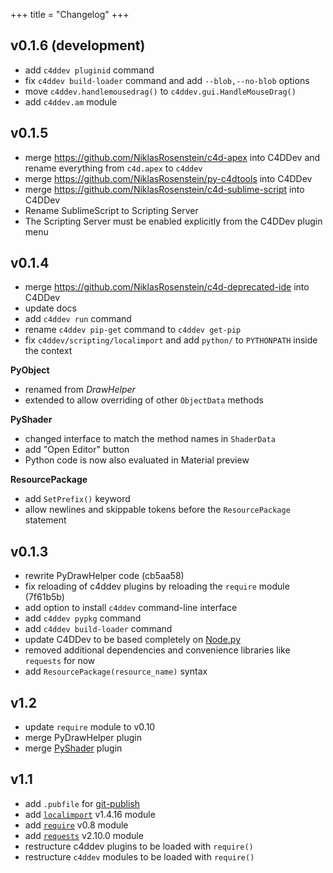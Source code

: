 +++
title = "Changelog"
+++

  [Node.py]: https://github.com/nodepy/nodepy

## v0.1.6 (development)

- add `c4ddev pluginid` command
- fix `c4ddev build-loader` command and add `--blob,--no-blob` options
- move `c4ddev.handlemousedrag()` to `c4ddev.gui.HandleMouseDrag()`
- add `c4ddev.am` module

## v0.1.5

- merge https://github.com/NiklasRosenstein/c4d-apex into C4DDev and
  rename everything from `c4d.apex` to `c4ddev`
- merge https://github.com/NiklasRosenstein/py-c4dtools into C4DDev
- merge https://github.com/NiklasRosenstein/c4d-sublime-script into C4DDev
- Rename SublimeScript to Scripting Server
- The Scripting Server must be enabled explicitly from the C4DDev plugin menu

## v0.1.4

- merge https://github.com/NiklasRosenstein/c4d-deprecated-ide into C4DDev
- update docs
- add `c4ddev run` command
- rename `c4ddev pip-get` command to `c4ddev get-pip`
- fix `c4ddev/scripting/localimport` and add `python/` to `PYTHONPATH` inside
  the context

__PyObject__

- renamed from *DrawHelper*
- extended to allow overriding of other `ObjectData` methods

__PyShader__

- changed interface to match the method names in `ShaderData`
- add "Open Editor" button
- Python code is now also evaluated in Material preview

__ResourcePackage__

- add `SetPrefix()` keyword
- allow newlines and skippable tokens before the `ResourcePackage` statement

## v0.1.3

- rewrite PyDrawHelper code (cb5aa58)
- fix reloading of c4ddev plugins by reloading the `require` module (7f61b5b)
- add option to install `c4ddev` command-line interface
- add `c4ddev pypkg` command
- add `c4ddev build-loader` command
- update C4DDev to be based completely on [Node.py]
- removed additional dependencies and convenience libraries like `requests` for now
- add `ResourcePackage(resource_name)` syntax

## v1.2

- update `require` module to v0.10
- merge PyDrawHelper plugin
- merge [PyShader](https://github.com/nr-plugins/pyshader) plugin

## v1.1

- add `.pubfile` for [git-publish](https://pypi.python.org/pypi/git-publish)
- add [`localimport`](https://github.com/NiklasRosenstein/py-localimport) v1.4.16 module
- add [`require`](https://github.com/NiklasRosenstein/py-localimport) v0.8 module
- add [`requests`](https://github.com/kennethreitz/requests) v2.10.0 module
- restructure c4ddev plugins to be loaded with `require()`
- restructure `c4ddev` modules to be loaded with `require()`
